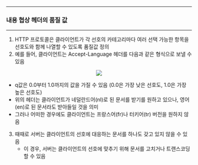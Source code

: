 -----
### 내용 협상 헤더의 품질 값
-----
1. HTTP 프로토콜은 클라이언트가 각 선호의 카테고리마다 여러 선택 가능한 항목을 선호도와 함께 나열할 수 있도록 품질값 정의
2. 예를 들어, 클라이언트는 Accept-Language 헤더를 다음과 같은 형식으로 보낼 수 있음
<div align="center">
<img src="https://github.com/user-attachments/assets/82a0ac02-c2fe-400b-ae45-edfe5fe04766">
</div>

  - q값은 0.0부터 1.0까지의 값을 가질 수 있음 (0.0은 가장 낮은 선호도, 1.0은 가장 높은 선호도)
  - 위의 헤더는 클라이언트가 네덜란드어(nl)로 된 문서를 받기를 원하고 있으나, 영어(en)로 된 문서라도 받아들일 것을 의미
  - 그러나 어떠한 경우에도 클라이언트는 프랑스어(fr)나 터키어(tr) 버전을 원하지 않음

3. 때때로 서버는 클라이언트의 선호에 대응하는 문서를 하나도 갖고 있지 않을 수 있음
   - 이 경우, 서버는 클라이언트의 선호에 맞추기 위해 문서를 고치거나 트랜스코딩할 수 있음
